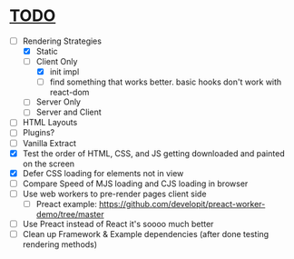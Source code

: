 # <u>TODO</u>

- [ ] Rendering Strategies
  - [x] Static
  - [ ] Client Only
    - [x] init impl
    - [ ] find something that works better. basic hooks don't work with react-dom
  - [ ] Server Only
  - [ ] Server and Client
- [ ] HTML Layouts
- [ ] Plugins?
- [ ] Vanilla Extract
- [x] Test the order of HTML, CSS, and JS getting downloaded and painted on the screen
- [x] Defer CSS loading for elements not in view
- [ ] Compare Speed of MJS loading and CJS loading in browser
- [ ] Use web workers to pre-render pages client side
  - [ ] Preact example: https://github.com/developit/preact-worker-demo/tree/master
- [ ] Use Preact instead of React it's soooo much better
- [ ] Clean up Framework & Example dependencies (after done testing rendering methods)
